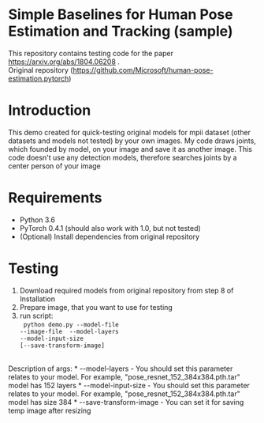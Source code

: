 # Simple Baselines for Human Pose Estimation and Tracking (sample)

This repository contains testing code for the paper https://arxiv.org/abs/1804.06208 .  <br>
Original repository (https://github.com/Microsoft/human-pose-estimation.pytorch)

# Introduction
This demo created for quick-testing original models for mpii dataset (other datasets and models not tested) by your own images. My code draws joints, which founded by model, on your image and save it as another image. This code doesn't use any detection models, therefore searches joints by a center person of your image

# Requirements
* Python 3.6
* PyTorch 0.4.1 (should also work with 1.0, but not tested)
* (Optional) Install dependencies from original repository

# Testing
1. Download required models from original repository from step 8 of Installation
2. Prepare image, that you want to use for testing
3. run script:<br>
<code> python demo.py --model-file <path to model> --image-file <path to image> --model-layers <count of layers> --model-input-size <size of input layer> [--save-transform-image]</code>
<br>
Description of args:
  * --model-layers   - You should set this parameter relates to your model. For example, "pose_resnet_152_384x384.pth.tar" model has 152 layers 
  * --model-input-size - You should set this parameter relates to your model. For example, "pose_resnet_152_384x384.pth.tar" model has size 384
  * --save-transform-image  - You can set it for saving temp image after resizing


